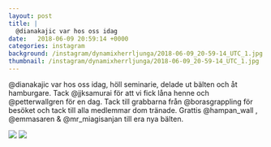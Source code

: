 ```yaml
---
layout: post
title: |
  @dianakajic var hos oss idag
date:   2018-06-09 20:59:14 +0000
categories: instagram
background: /instagram/dynamixherrljunga/2018-06-09_20-59-14_UTC_1.jpg
thumbnail: /instagram/dynamixherrljunga/2018-06-09_20-59-14_UTC_1.jpg
---
```

@dianakajic var hos oss idag, höll seminarie, delade ut bälten och åt hamburgare. Tack @jjksamurai för att vi fick låna henne och @petterwallgren för en dag. Tack till grabbarna från @borasgrappling för besöket och tack till alla medlemmar dom tränade. Grattis @hampan_wall , @emmasaren & @mr_miagisanjan till era nya bälten. 



<img src='/www-dynamix-herrljunga/instagram/dynamixherrljunga/2018-06-09_20-59-14_UTC_1.jpg' class='img-fluid' />


<img src='/www-dynamix-herrljunga/instagram/dynamixherrljunga/2018-06-09_20-59-14_UTC_2.jpg' class='img-fluid' />
